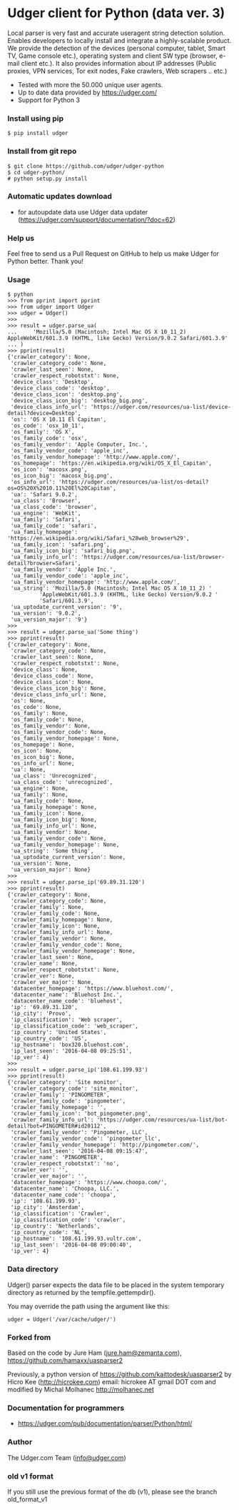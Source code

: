 # Udger client for Python (data ver. 3)
Local parser is very fast and accurate useragent string detection solution. Enables developers to locally install and integrate a highly-scalable product.
We provide the detection of the devices (personal computer, tablet, Smart TV, Game console etc.), operating system and client SW type (browser, e-mail client etc.).
It also provides information about IP addresses (Public proxies, VPN services, Tor exit nodes, Fake crawlers, Web scrapers .. etc.)


- Tested with more the 50.000 unique user agents.
- Up to date data provided by https://udger.com/
- Support for Python 3
  
### Install using pip

	$ pip install udger


### Install from git repo

	$ git clone https://github.com/udger/udger-python
	$ cd udger-python/
	# python setup.py install

### Automatic updates download

- for autoupdate data use Udger data updater (https://udger.com/support/documentation/?doc=62)

### Help us

Feel free to send us a Pull Request on GitHub to help us make Udger for Python better.
Thank you!

### Usage

	$ python
	>>> from pprint import pprint
	>>> from udger import Udger
	>>> udger = Udger()
	>>>
	>>> result = udger.parse_ua(
	...     'Mozilla/5.0 (Macintosh; Intel Mac OS X 10_11_2) AppleWebKit/601.3.9 (KHTML, like Gecko) Version/9.0.2 Safari/601.3.9'
	... )
	>>> pprint(result)
	{'crawler_category': None,
	 'crawler_category_code': None,
	 'crawler_last_seen': None,
	 'crawler_respect_robotstxt': None,
	 'device_class': 'Desktop',
	 'device_class_code': 'desktop',
	 'device_class_icon': 'desktop.png',
	 'device_class_icon_big': 'desktop_big.png',
	 'device_class_info_url': 'https://udger.com/resources/ua-list/device-detail?device=Desktop',
	 'os': 'OS X 10.11 El Capitan',
	 'os_code': 'osx_10_11',
	 'os_family': 'OS X',
	 'os_family_code': 'osx',
	 'os_family_vendor': 'Apple Computer, Inc.',
	 'os_family_vendor_code': 'apple_inc',
	 'os_family_vendor_homepage': 'http://www.apple.com/',
	 'os_homepage': 'https://en.wikipedia.org/wiki/OS_X_El_Capitan',
	 'os_icon': 'macosx.png',
	 'os_icon_big': 'macosx_big.png',
	 'os_info_url': 'https://udger.com/resources/ua-list/os-detail?os=OS%20X%2010.11%20El%20Capitan',
	 'ua': 'Safari 9.0.2',
	 'ua_class': 'Browser',
	 'ua_class_code': 'browser',
	 'ua_engine': 'WebKit',
	 'ua_family': 'Safari',
	 'ua_family_code': 'safari',
	 'ua_family_homepage': 'https://en.wikipedia.org/wiki/Safari_%28web_browser%29',
	 'ua_family_icon': 'safari.png',
	 'ua_family_icon_big': 'safari_big.png',
	 'ua_family_info_url': 'https://udger.com/resources/ua-list/browser-detail?browser=Safari',
	 'ua_family_vendor': 'Apple Inc.',
	 'ua_family_vendor_code': 'apple_inc',
	 'ua_family_vendor_homepage': 'http://www.apple.com/',
	 'ua_string': 'Mozilla/5.0 (Macintosh; Intel Mac OS X 10_11_2) '
		      'AppleWebKit/601.3.9 (KHTML, like Gecko) Version/9.0.2 '
		      'Safari/601.3.9',
	 'ua_uptodate_current_version': '9',
	 'ua_version': '9.0.2',
	 'ua_version_major': '9'}
	>>>
	>>> result = udger.parse_ua('Some thing')
	>>> pprint(result)
	{'crawler_category': None,
	 'crawler_category_code': None,
	 'crawler_last_seen': None,
	 'crawler_respect_robotstxt': None,
	 'device_class': None,
	 'device_class_code': None,
	 'device_class_icon': None,
	 'device_class_icon_big': None,
	 'device_class_info_url': None,
	 'os': None,
	 'os_code': None,
	 'os_family': None,
	 'os_family_code': None,
	 'os_family_vendor': None,
	 'os_family_vendor_code': None,
	 'os_family_vendor_homepage': None,
	 'os_homepage': None,
	 'os_icon': None,
	 'os_icon_big': None,
	 'os_info_url': None,
	 'ua': None,
	 'ua_class': 'Unrecognized',
	 'ua_class_code': 'unrecognized',
	 'ua_engine': None,
	 'ua_family': None,
	 'ua_family_code': None,
	 'ua_family_homepage': None,
	 'ua_family_icon': None,
	 'ua_family_icon_big': None,
	 'ua_family_info_url': None,
	 'ua_family_vendor': None,
	 'ua_family_vendor_code': None,
	 'ua_family_vendor_homepage': None,
	 'ua_string': 'Some thing',
	 'ua_uptodate_current_version': None,
	 'ua_version': None,
	 'ua_version_major': None}
	>>>
	>>> result = udger.parse_ip('69.89.31.120')
	>>> pprint(result)
	{'crawler_category': None,
	 'crawler_category_code': None,
	 'crawler_family': None,
	 'crawler_family_code': None,
	 'crawler_family_homepage': None,
	 'crawler_family_icon': None,
	 'crawler_family_info_url': None,
	 'crawler_family_vendor': None,
	 'crawler_family_vendor_code': None,
	 'crawler_family_vendor_homepage': None,
	 'crawler_last_seen': None,
	 'crawler_name': None,
	 'crawler_respect_robotstxt': None,
	 'crawler_ver': None,
	 'crawler_ver_major': None,
	 'datacenter_homepage': 'https://www.bluehost.com/',
	 'datacenter_name': 'Bluehost Inc.',
	 'datacenter_name_code': 'bluehost',
	 'ip': '69.89.31.120',
	 'ip_city': 'Provo',
	 'ip_classification': 'Web scraper',
	 'ip_classification_code': 'web_scraper',
	 'ip_country': 'United States',
	 'ip_country_code': 'US',
	 'ip_hostname': 'box320.bluehost.com',
	 'ip_last_seen': '2016-04-08 09:25:51',
	 'ip_ver': 4}
	>>>
	>>> result = udger.parse_ip('108.61.199.93')
	>>> pprint(result)
	{'crawler_category': 'Site monitor',
	 'crawler_category_code': 'site_monitor',
	 'crawler_family': 'PINGOMETER',
	 'crawler_family_code': 'pingometer',
	 'crawler_family_homepage': '',
	 'crawler_family_icon': 'bot_pingometer.png',
	 'crawler_family_info_url': 'https://udger.com/resources/ua-list/bot-detail?bot=PINGOMETER#id20112',
	 'crawler_family_vendor': 'Pingometer, LLC',
	 'crawler_family_vendor_code': 'pingometer_llc',
	 'crawler_family_vendor_homepage': 'http://pingometer.com/',
	 'crawler_last_seen': '2016-04-08 09:15:47',
	 'crawler_name': 'PINGOMETER',
	 'crawler_respect_robotstxt': 'no',
	 'crawler_ver': '',
	 'crawler_ver_major': '',
	 'datacenter_homepage': 'https://www.choopa.com/',
	 'datacenter_name': 'Choopa, LLC.',
	 'datacenter_name_code': 'choopa',
	 'ip': '108.61.199.93',
	 'ip_city': 'Amsterdam',
	 'ip_classification': 'Crawler',
	 'ip_classification_code': 'crawler',
	 'ip_country': 'Netherlands',
	 'ip_country_code': 'NL',
	 'ip_hostname': '108.61.199.93.vultr.com',
	 'ip_last_seen': '2016-04-08 09:00:40',
	 'ip_ver': 4}
   
### Data directory

Udger() parser expects the data file to be placed in the system temporary
directory as returned by the tempfile.gettempdir().

You may override the path using the argument like this:

	udger = Udger('/var/cache/udger/')


### Forked from

Based on the code by Jure Ham (jure.ham@zemanta.com),
https://github.com/hamaxx/uasparser2

Previously, a python version of https://github.com/kaittodesk/uasparser2
by Hicro Kee (http://hicrokee.com) email: hicrokee AT gmail DOT com
and modified by Michal Molhanec http://molhanec.net

### Documentation for programmers
- https://udger.com/pub/documentation/parser/Python/html/

   
### Author
The Udger.com Team (info@udger.com)

### old v1 format
If you still use the previous format of the db (v1), please see the branch old_format_v1   
